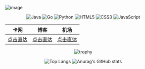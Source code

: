 ![image](https://user-images.githubusercontent.com/34707560/233965900-eb921108-c001-4ddd-b5e3-816f92eefbb8.png)

<div align="center" bgcolor="#000">

![Java](https://img.shields.io/badge/java-%23ED8B00.svg?style=for-the-badge&logo=openjdk&logoColor=white)
![Go](https://img.shields.io/badge/go-%2300ADD8.svg?style=for-the-badge&logo=go&logoColor=white)
![Python](https://img.shields.io/badge/python-3670A0?style=for-the-badge&logo=python&logoColor=ffdd54)
![HTML5](https://img.shields.io/badge/html5-%23E34F26.svg?style=for-the-badge&logo=html5&logoColor=white)
![CSS3](https://img.shields.io/badge/css3-%231572B6.svg?style=for-the-badge&logo=css3&logoColor=white)
![JavaScript](https://img.shields.io/badge/javascript-%23323330.svg?style=for-the-badge&logo=javascript&logoColor=%23F7DF1E)

|  卡网   |  博客  |  机场  |
|  ----  |  ----  |  ----  |
|[点击直达](https://ka.dandelion-pt/top)|[点击直达](https://blog.dandelion-pt/top)|[点击直达](https://dandelion-pt/top)|

![trophy](https://github-profile-trophy.vercel.app/?username=almightyYantao&theme=onedark)

![Top Langs](https://github-readme-stats.vercel.app/api/top-langs/?username=almightyYantao&layout=compact&theme=dracula)
![Anurag's GitHub stats](https://github-readme-stats.vercel.app/api?username=almightyYantao&show_icons=true&line_height=20&theme=dracula)

</div>

